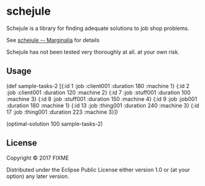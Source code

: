 # schejule

Schejule is a library for finding adequate solutions to job shop problems.

See [schejule -- Marginalia](https://daveduthie.github.io/schejule/) for details

Schejule has not been tested very thoroughly at all. at your own risk.

## Usage

(def sample-tasks-2
  [{:id 1 :job :client001 :duration 180 :machine 1}
   {:id 2 :job :client001 :duration 120 :machine 2}
   {:id 7 :job :stuff001 :duration 100 :machine 3}
   {:id 8 :job :stuff001 :duration 150 :machine 4}
   {:id 9 :job :job001 :duration 180 :machine 1}
   {:id 13 :job :thing001 :duration 240 :machine 3}
   {:id 17 :job :thing001 :duration 223 :machine 3}])

(optimal-solution 100 sample-tasks-2)

## License

Copyright © 2017 FIXME

Distributed under the Eclipse Public License either version 1.0 or (at
your option) any later version.
